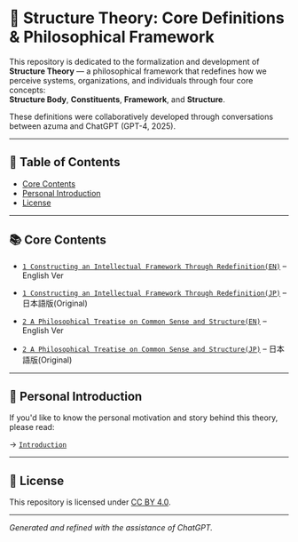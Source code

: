 # 🧠 Structure Theory: Core Definitions & Philosophical Framework

This repository is dedicated to the formalization and development of **Structure Theory** — a philosophical framework that redefines how we perceive systems, organizations, and individuals through four core concepts:  
**Structure Body**, **Constituents**, **Framework**, and **Structure**.

These definitions were collaboratively developed through conversations between azuma and ChatGPT (GPT-4, 2025).

---

## 📑 Table of Contents

- [Core Contents](#-core-contents)
- [Personal Introduction](#-personal-introduction)
- [License](#-license)

---

## 📚 Core Contents

- [`1 Constructing an Intellectual Framework Through Redefinition(EN)`](./docs/1_Constructing_an_Intellectual_Framework_Through_Redefinition_en.md) – English Ver
- [`1 Constructing an Intellectual Framework Through Redefinition(JP)`](./docs/1_Constructing_an_Intellectual_Framework_Through_Redefinition_jp-orig.md) – 日本語版(Original)


- [`2 A Philosophical Treatise on Common Sense and Structure(EN)`](./docs/2_A_Philosophical_Treatise_on_Common_Sense_and_Structure_en.md) – English Ver
- [`2 A Philosophical Treatise on Common Sense and Structure(JP)`](./docs/2_A_Philosophical_Treatise_on_Common_Sense_and_Structure_jp-orig.md) – 日本語版(Original)
---

## 🌱 Personal Introduction

If you'd like to know the personal motivation and story behind this theory, please read:

→ [`Introduction`](./docs/0_Introduction.md)

---

## 🔧 License

This repository is licensed under [CC BY 4.0](https://creativecommons.org/licenses/by/4.0/).

---
*Generated and refined with the assistance of ChatGPT.*
